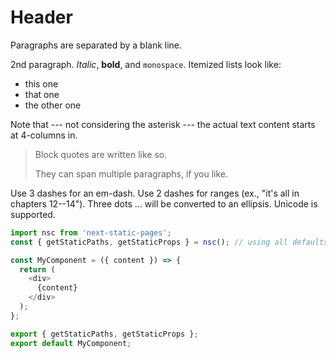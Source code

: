 # Header

Paragraphs are separated by a blank line.

2nd paragraph. *Italic*, **bold**, and `monospace`. Itemized lists
look like:

  * this one
  * that one
  * the other one

Note that --- not considering the asterisk --- the actual text
content starts at 4-columns in.

> Block quotes are
> written like so.
>
> They can span multiple paragraphs,
> if you like.

Use 3 dashes for an em-dash. Use 2 dashes for ranges (ex., "it's all
in chapters 12--14"). Three dots ... will be converted to an ellipsis.
Unicode is supported.

```ts
import nsc from 'next-static-pages';
const { getStaticPaths, getStaticProps } = nsc(); // using all defaults.

const MyComponent = ({ content }) => {
  return (
    <div>
      {content}
    </div>
  );
};

export { getStaticPaths, getStaticProps };
export default MyComponent;
```
